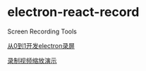 # electron-react-record
Screen Recording Tools

[从0到1开发electron录屏](https://blog.csdn.net/weixin_42429220/category_12693530.html?fromshare=blogcolumn&sharetype=blogcolumn&sharerId=12693530&sharerefer=PC&sharesource=weixin_42429220&sharefrom=from_link)

[录制视频缩放演示](https://www.bilibili.com/video/BV13ugsegEnk/?spm_id_from=333.1387.homepage.video_card.click&vd_source=d5b28d31bf0713b1e64a887d37daeb4a)
